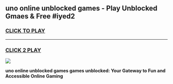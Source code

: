 
## uno online unblocked games - Play Unblocked Gmaes & Free #iyed2
<h3>
<a href="https://news.freeplayer.one?title=uno_online_unblocked_games&ref=24F">CLICK TO PLAY</a></h3>
<hr>

<h3>
<a href="https://news.freeplayer.one?title=uno_online_unblocked_games&ref=24F">CLICK 2 PLAY</a>
  
</h3>

<a href="https://news.freeplayer.one?title=uno_online_unblocked_games&ref=24F/"><img src="https://clearcache.store/games.png"></a>


**uno online unblocked games games unblocked: Your Gateway to Fun and Accessible Online Gaming**
